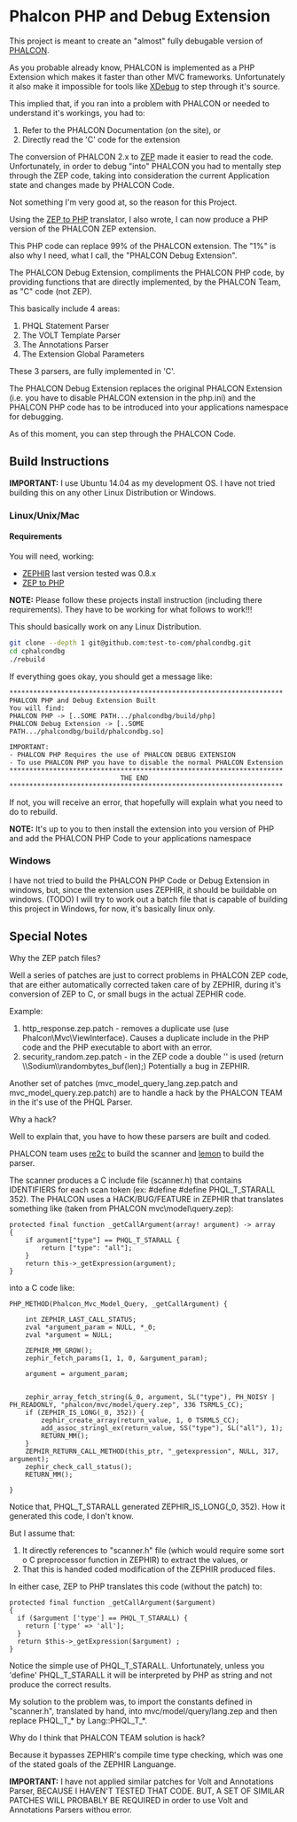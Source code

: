 Phalcon PHP and Debug Extension
===============================

This project is meant to create an "almost" fully debugable version of [PHALCON](https://phalconphp.com).

As you probable already know, PHALCON is implemented as a PHP Extension which makes it faster than other MVC frameworks. Unfortunately it also make it impossible for tools like [XDebug](http://xdebug.org/) to step through it's source.

This implied that, if you ran into a problem with PHALCON or needed to understand it's workings, you had to:

1. Refer to the PHALCON Documentation (on the site), or
2. Directly read the 'C' code for the extension

The conversion of PHALCON 2.x to [ZEP](http://zephir-lang.com/) made it easier to read the code. Unfortunately, in order to debug "into" PHALCON you had to mentally step through the ZEP code, taking into consideration the current Application state and changes made by PHALCON Code.

Not something I'm very good at, so the reason for this Project.

Using the [ZEP to PHP](https://github.com/test-to-com/zep-to-php) translator, I also wrote, I can now produce a PHP version of the PHALCON ZEP extension.

This PHP code can replace 99% of the PHALCON extension. The "1%" is also why I need, what I call, the "PHALCON Debug Extension". 

The PHALCON Debug Extension, compliments the PHALCON PHP code, by providing functions that are directly implemented, by the PHALCON Team, as "C" code (not ZEP).

This basically include 4 areas:

1. PHQL Statement Parser
2. The VOLT Template Parser
3. The Annotations Parser
4. The Extension Global Parameters

These 3 parsers, are fully implemented in 'C'.

The PHALCON Debug Extension replaces the original PHALCON Extension (i.e. you have to disable PHALCON extension in the php.ini) and the PHALCON PHP code has to be introduced into your applications namespace for debugging.

As of this moment, you can step through the PHALCON Code.

Build Instructions
------------------

**IMPORTANT:** I use Ubuntu 14.04 as my development OS. I have not tried building this on any other Linux Distribution or Windows.

### Linux/Unix/Mac

#### Requirements
You will need, working:

* [ZEPHIR](http://zephir-lang.com/) last version tested was 0.8.x
* [ZEP to PHP](https://github.com/test-to-com/zep-to-php)

**NOTE:** Please follow these projects install instruction (including there requirements). They have to be working for what follows to work!!!

This should basically work on any Linux Distribution.

```bash
git clone --depth 1 git@github.com:test-to-com/phalcondbg.git
cd cphalcondbg
./rebuild
```

If everything goes okay, you should get a message like:

```
*********************************************************************
PHALCON PHP and Debug Extension Built
You will find:
PHALCON PHP -> [..SOME PATH.../phalcondbg/build/php]
PHALCON Debug Extension -> [..SOME PATH.../phalcondbg/build/phalcondbg.so]

IMPORTANT:
- PHALCON PHP Requires the use of PHALCON DEBUG EXTENSION
- To use PHALCON PHP you have to disable the normal PHALCON Extension
*********************************************************************
                            THE END
*********************************************************************
```

If not, you will receive an error, that hopefully will explain what you need to do to rebuild.

**NOTE:** It's up to you to then install the extension into you version of PHP and add the PHALCON PHP Code to your applications namespace

### Windows

I have not tried to build the PHALCON PHP Code or Debug Extension in windows, but, since the extension uses ZEPHIR, it should be buildable on windows.
(TODO) I will try to work out a batch file that is capable of building this project in Windows, for now, it's basically linux only.

Special Notes
-------------

Why the ZEP patch files?

Well a series of patches are just to correct problems in PHALCON ZEP code, that are either automatically corrected taken care of by ZEPHIR, during it's conversion of ZEP to C, or small bugs in the actual ZEPHIR code.

Example:

1. http_response.zep.patch - removes a duplicate use (use Phalcon\Mvc\ViewInterface). Causes a duplicate include in the PHP code and the PHP executable to abort with an error.
2. security_random.zep.patch - in the ZEP code a double '\' is used (return \\\\Sodium\\\\randombytes_buf(len);) Potentially a bug in ZEPHIR.

Another set of patches (mvc_model_query_lang.zep.patch and mvc_model_query.zep.patch) are to handle a hack by the PHALCON TEAM in the it's use of the PHQL Parser.

Why a hack?

Well to explain that, you have to how these parsers are built and coded. 

PHALCON team uses [re2c](http://re2c.org/) to build the scanner and [lemon](http://www.hwaci.com/sw/lemon/) to build the parser.

The scanner produces a C include file (scanner.h) that contains IDENTIFIERS for each scan token (ex: #define #define PHQL_T_STARALL 352).
The PHALCON uses a HACK/BUG/FEATURE in ZEPHIR that translates something like (taken from PHALCON mvc\model\query.zep):

```
protected final function _getCallArgument(array! argument) -> array
{
	if argument["type"] == PHQL_T_STARALL {
		return ["type": "all"];
	}
	return this->_getExpression(argument);
}
```

into a C code like:

```
PHP_METHOD(Phalcon_Mvc_Model_Query, _getCallArgument) {

	int ZEPHIR_LAST_CALL_STATUS;
	zval *argument_param = NULL, *_0;
	zval *argument = NULL;

	ZEPHIR_MM_GROW();
	zephir_fetch_params(1, 1, 0, &argument_param);

	argument = argument_param;


	zephir_array_fetch_string(&_0, argument, SL("type"), PH_NOISY | PH_READONLY, "phalcon/mvc/model/query.zep", 336 TSRMLS_CC);
	if (ZEPHIR_IS_LONG(_0, 352)) {
		zephir_create_array(return_value, 1, 0 TSRMLS_CC);
		add_assoc_stringl_ex(return_value, SS("type"), SL("all"), 1);
		RETURN_MM();
	}
	ZEPHIR_RETURN_CALL_METHOD(this_ptr, "_getexpression", NULL, 317, argument);
	zephir_check_call_status();
	RETURN_MM();

}
```

Notice that, PHQL_T_STARALL generated ZEPHIR_IS_LONG(_0, 352). How it generated this code, I don't know. 

But I assume that:

1. It directly references to "scanner.h" file (which would require some sort o C preprocessor function in ZEPHIR) to extract the values, or
2. That this is handed coded modification of the ZEPHIR produced files.

In either case, ZEP to PHP translates this code (without the patch) to:

```
protected final function _getCallArgument($argument)
{
  if ($argument ['type'] == PHQL_T_STARALL) {
    return ['type' => 'all'];
  }
  return $this->_getExpression($argument) ;
}
```

Notice the simple use of PHQL_T_STARALL. Unfortunately, unless you 'define' PHQL_T_STARALL it will be interpreted by PHP as string and not produce the correct results.

My solution to the problem was, to import the constants defined in "scanner.h", translated by hand, into mvc/model/query/lang.zep and then replace PHQL_T_* by Lang::PHQL_T_*.

Why do I think that PHALCON TEAM solution is hack?

Because it bypasses ZEPHIR's compile time type checking, which was one of the stated goals of the ZEPHIR Languange.


**IMPORTANT:** I have not applied similar patches for Volt and Annotations Parser, BECAUSE I HAVEN'T TESTED THAT CODE. BUT, A SET OF SIMILAR PATCHES WILL PROBABLY BE REQUIRED in order to use Volt and Annotations Parsers withou error.
